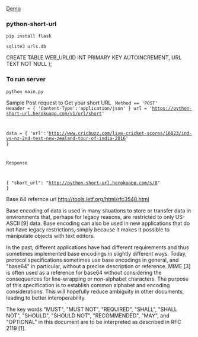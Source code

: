 <a href='https://python-short-url.herokuapp.com/'>Demo</a>
### python-short-url

<code>pip install flask</code>

<code>sqlite3 urls.db</code>

CREATE TABLE WEB_URL(ID INT PRIMARY KEY   AUTOINCREMENT,  URL  TEXT    NOT NULL );

### To run server

<code>python main.py</code>

Sample Post request to Get your short URL
<code>
Method == 'POST'
Heaader = {
   'Content-Type':'application/json'
}
url = 'https://python-short-url.herokuapp.com/v1/url/short'

data = {
      'url':'http://www.cricbuzz.com/live-cricket-scores/16823/ind-vs-nz-2nd-test-new-zealand-tour-of-india-2016'
   }

Response 

{
  "short_url": "http://python-short-url.herokuapp.com/s/8"
}
</code>

Base 64
refernce url http://tools.ietf.org/html/rfc3548.html

Base encoding of data is used in many situations to store or transfer
   data in environments that, perhaps for legacy reasons, are restricted
   to only US-ASCII [9] data.  Base encoding can also be used in new
   applications that do not have legacy restrictions, simply because it
   makes it possible to manipulate objects with text editors.

   In the past, different applications have had different requirements
   and thus sometimes implemented base encodings in slightly different
   ways.  Today, protocol specifications sometimes use base encodings in
   general, and "base64" in particular, without a precise description or
   reference.  MIME [3] is often used as a reference for base64 without
   considering the consequences for line-wrapping or non-alphabet
   characters.  The purpose of this specification is to establish common
   alphabet and encoding considerations.  This will hopefully reduce
   ambiguity in other documents, leading to better interoperability.

   The key words "MUST", "MUST NOT", "REQUIRED", "SHALL", "SHALL NOT",
   "SHOULD", "SHOULD NOT", "RECOMMENDED", "MAY", and "OPTIONAL" in this
   document are to be interpreted as described in RFC 2119 [1].

